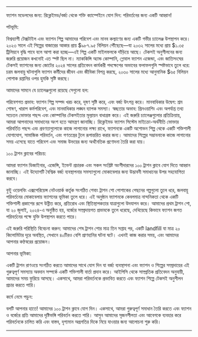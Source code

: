 ---

ফ্যাশন মডেলদের জন্য: রিক্লেইমড/বর্জ্য থেকে শক্তি ক্যাম্পেইনে যোগ দিন: পরিবর্তনের জন্য একটি আহ্বান!

পটভূমি:

বিশ্বব্যাপী টেক্সটাইল এবং ফ্যাশন শিল্প আমাদের পরিবেশ এবং মানব কল্যাণের জন্য একটি গভীর চ্যালেঞ্জ উপস্থাপন করে। ২০২৩ সালে এই শিল্পের বাজারের আকার প্রায় $৯৮৭.৯৫ বিলিয়ন পৌঁছেছে—যা ২০৩২ সালের মধ্যে প্রায় $১.৩৫ ট্রিলিয়নে বৃদ্ধি পাবে বলে আশা করা হচ্ছে—এই শিল্প একটি মাইলফলকে দাঁড়িয়ে আছে। টেকসই অনুশীলনের জন্য জরুরি প্রয়োজন কখনোই এত স্পষ্ট ছিল না। ম্যাককিন্সি অ্যান্ড কোম্পানি, গ্লোবাল ফ্যাশন এজেন্ডা, এবং জাতিসংঘের টেকসই ফ্যাশনের জন্য জোটের ২০২৪ সালের প্রতিবেদন কার্যকরী পদক্ষেপের অভাবের ফলাফলগুলি স্পষ্টভাবে তুলে ধরে: চরম জলবায়ু ঘটনাগুলি ফ্যাশন কর্মীদের জীবন এবং জীবিকা বিপন্ন করছে, ২০৩০ সালের মধ্যে আনুমানিক $৬৫ বিলিয়ন পোশাক রপ্তানির ওপর হুমকি সৃষ্টি করছে।

আমাদের সামনে যে চ্যালেঞ্জগুলো রয়েছে সেগুলো হল:

পরিবেশগত প্রভাব: ফ্যাশন শিল্প সম্পদ খরচ করে, দূষণ সৃষ্টি করে, এবং বর্জ্য উৎপন্ন করে।
মানবাধিকার উদ্বেগ: শ্রম শোষণ, খারাপ কর্মপরিবেশ, এবং মানবাধিকার লঙ্ঘন ব্যাপক সমস্যা।
স্বচ্ছতার অভাব: গ্রিনওয়াশিং এবং অপর্যাপ্ত তথ্য সচেতন ভোক্তার পছন্দ এবং কোম্পানির টেকসইতার মূল্যায়ন বাধাগ্রস্ত করে।
এই জরুরি চ্যালেঞ্জগুলোর প্রতিক্রিয়ায়, আমরা আপনাদের সমাধানের অংশ হতে আমন্ত্রণ জানাচ্ছি। রিক্লেইমড ফ্যাশন সিস্টেম মাইক্রো-অর্থনীতি ভোক্তার পরিবর্তিত পছন্দ এবং প্রবণতাগুলোকে কাজে লাগানোর লক্ষ্য রাখে, ফ্যাশনকে একটি অশোভন শিল্প থেকে একটি শক্তিশালী যোগাযোগ, সামাজিক পরিবর্তন, এবং গণতন্ত্রের টুলে রূপান্তরিত করার জন্য। আমাদের শিল্পের সম্ভাবনাকে কাজে লাগানোর সময় এসেছে যাতে পরিবেশ এবং সমাজ উভয়ের জন্য অর্থনৈতিক প্রণোদনা তৈরি করা যায়।

১০০ ট্রাশন ক্লাবের পরিচয়:

আমরা ফ্যাশন ডিজাইনার, এজেন্সি, ইভেন্ট প্রচারক এবং সকল সংশ্লিষ্ট অংশীদারদের ১০০ ট্রাশন ক্লাবে যোগ দিতে আহ্বান জানাচ্ছি। এই উদ্যোগটি বৈশ্বিক বর্জ্য ব্যবস্থাপনার সমস্যাগুলো মোকাবেলার জন্য উদ্ভাবনী সমাধানের উপর সহযোগিতা করবে।

বুন্টু ওয়েলবিং এক্সপেরিয়েন্স নেটওয়ার্ক কর্তৃক সংগঠিত শেবাং ট্রাশন শো পোশাকের পেছনের গল্পগুলো তুলে ধরে, জলবায়ু পরিবর্তনের মোকাবেলায় ফ্যাশনের ভূমিকা তুলে ধরে। এই অনুষ্ঠান ফ্যাশনকে কেবলমাত্র নান্দনিকতা থেকে একটি শক্তিশালী প্রকাশের রূপে উন্নীত করে, প্রতিরোধ এবং স্থিতিস্থাপকতার যাত্রাগুলো উদযাপন করে। আমাদের প্রথম ট্রাশন শো, যা ২০ জুলাই, ২০২৪-এ অনুষ্ঠিত হয়, বর্জ্যের সম্প্রদায়গত প্রভাবকে তুলে ধরেছে, দেখিয়েছে কিভাবে ফ্যাশন জগত পরিবর্তনের পক্ষে যুক্তি উপস্থাপন করতে পারে।

এই জরুরি পরিস্থিতি বিবেচনা করুন: আমাদের শেষ ট্রাশন শোর মাত্র তিন সপ্তাহ পর, একটি landfill যা মাত্র ২০ কিলোমিটার দূরে অবস্থিত, সেখানে ৪০টিরও বেশি প্রাণহানির ঘটনা ঘটে। এখনই কাজ করার সময়, এবং আমাদের আপনার কণ্ঠস্বরের প্রয়োজন।

আপনার ভূমিকা:

একটি ট্রাশন রাণওয়ে সংগঠিত করতে আমাদের সাথে যোগ দিন যা বর্জ্য ব্যবস্থাপনা এবং ফ্যাশন ও শিল্পের সম্প্রদায়ের এই গুরুত্বপূর্ণ সমস্যায় অবদান সম্পর্কে একটি শক্তিশালী বার্তা প্রদান করে। আইপিসি থেকে সাম্প্রতিক প্রতিবেদন অনুযায়ী, আমাদের সময় ফুরিয়ে আসছে। একসাথে, আমরা পরিবর্তনকে প্রভাবিত করতে এবং ফ্যাশন শিল্পে টেকসই অনুশীলন প্রচার করতে পারি।

কর্মে নেমে পড়ুন:

বলটি আপনার হাতে! আমাদের ১০০ ট্রাশন ক্লাবে যোগ দিন। একসাথে, আমরা গুরুত্বপূর্ণ সমাধান তৈরি করতে এবং ফ্যাশন ও বর্জ্যের প্রতি আমাদের দৃষ্টিভঙ্গি পরিবর্তন করতে পারি। আসুন আমাদের সৃজনশীলতা এবং আবেগকে ব্যবহার করে পরিবর্তনকে চালিত করি এবং বাস্তব, দৃশ্যমান অগ্রগতির দিকে নিয়ে যাওয়ার জন্য আলোচনা শুরু করি।

---